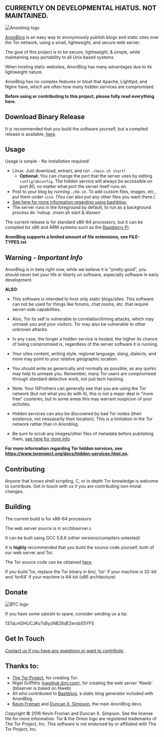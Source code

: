 ## CURRENTLY ON DEVELOPMENTAL HIATUS. NOT MAINTAINED.

![Anonblog logo](http://i.imgur.com/tJMcQqs.png)

[AnonBlog](https://chaoswebs.net/anonblog/) is an easy way to anonymously publish blogs and static sites over the Tor network, using a small, lightweight, and secure web server.

The goal of this project is to be secure, lightweight, & simple, while maintaining easy portability to all Unix based systems.

When hosting static websties, AnonBlog has many advantages due to its lightweight nature. 

AnonBlog has no complex features or bloat that Apache, Lighttpd, and Nginx have, which are often how many hidden services are compromised.

**Before using or contributing to this project, please fully read everything here**.

## Download Binary Release

It is recommended that you build the software yourself, but a compiled release is available, [here](https://github.com/beardog108/anonblog/releases).

## Usage

Usage is simple - No installation required!

 - Linux: Just download, extract, and run `./main.sh start`!
     - **Optional:** You can change the port that the server uses by editing `config/abconfig`. The hidden service will always be accessible on port 80, no matter what port the server itself runs on.
 - Post to your blog by running `./bb.sh`. To add custom files, images, etc., put them under `site`. (You can also put any other files you want there.)
- [See here for more information regarding using bashblog.](https://github.com/cfenollosa/bashblog)
- The server runs in the foreground by default, to run as a background process do 'nohup ./main.sh start & disown'

The current release is for standard x86-64 processors, but it can be compiled for x86 and ARM systems such as the [Raspberry Pi](https://www.raspberrypi.org/).

**AnonBlog supports a limited amount of file extensions, see FILE-TYPES.txt**

## Warning - *Important Info*

AnonBlog is in beta right now, while we believe it is "pretty good", you should never bet your life or liberty on software, especially software in early development.


**ALSO**:

- This software is intended to host only static blogs/sites. This software can not be used for things like forums, chat rooms, etc. that require server-side capabilities.

- Also, Tor its self is vulnerable to correlation/timing attacks, which may unmask you and your visitors. Tor may also be vulnerable to other unknown attacks.

 - In any case, the longer a hidden service is hosted, the higher its chance of being compromised is, regardless of the server software it is running.

- Your sites content, writing style, regional language, slang, dialects, and more may point to your relative geographic location.

- You should write as generically and normally as possible, as any quirks may help to unmask you. Remember, many Tor users are compromised through standard detective work, not just tech hacking.

- Note: Your ISP/others can generally see that you are using the Tor network (but not what you do with it), this is not a major deal in "more free" countries, but in some areas this may warrant suspicion of your activites.

- Hidden services can also be discovered by bad Tor nodes (their existence, not nessasarily their location). This is a limitation in the Tor network rather than in Anonblog.

- Be sure to scrub any images/other files of metadata before publishing them, [see here for more info](https://en.wikipedia.org/wiki/Exif#Privacy_and_security).


**For more information regarding Tor hidden services, see https://www.torproject.org/docs/hidden-services.html.en.**


## Contributing

Anyone that knows shell scripting, C, or in depth Tor knowledge is welcome to contribute. Get in touch with us if you are contributing non-trivial changes.

## Building

The current build is for x86-64 processors

The web server source is in src/bbserver.c

It can be built using GCC 5.8.6 (other versions/compilers untested)

It is **highly** recommended that you build the source code yourself, both of our web server and Tor.

The Tor source code can be obtained [here](https://www.torproject.org/download/download.html.en).

If you build Tor, replace the Tor binary in bin/, 'tor' if your machine is 32-bit and 'tor64' if your machine is 64-bit (x86 architecture)

## Donate

![BTC logo](https://en.bitcoin.it/w/images/en/8/8c/RibbonDonateBitcoin.png)

If you have some satoshi to spare, consider sending us a tip:

137aLmDHUCJKv7s8yzNBZ6dE2erob55YF5

## Get In Touch

[Contact us if you have any questions or want to contribute](https://chaoswebs.net/?page=contact).


## Thanks to:

- [The Tor Project](https://torproject.org/), for creating Tor.
- Nigel Griffiths (nag@uk.ibm.com), for creating the web server 'Nweb' (bbserver is based on Nweb)
- All who contributed to [Bashblog](https://github.com/cfenollosa/bashblog), a static blog generator included with AnonBlog.
- [Kevin Froman](https://chaoswebs.net/?page=about) and [Duncan X. Simpson](https://www.k7dxs.xyz/), the main AnonBlog devs.


Copyright &copy; 2016 Kevin Froman and Duncan X. Simpson. See the license file for more information. Tor & the Onion logo are registered trademarks of The Tor Project, Inc. This software is not endorsed by or affiliated with The Tor Project, Inc.
